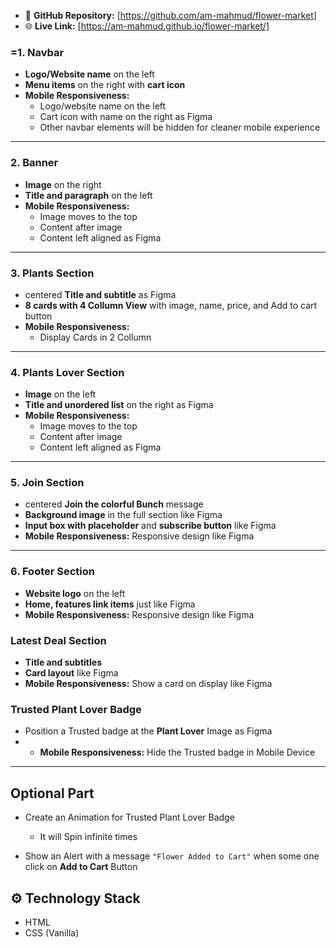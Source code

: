 
- 📂 **GitHub Repository:** [https://github.com/am-mahmud/flower-market]
- 🌐 **Live Link:** [https://am-mahmud.github.io/flower-market/]

### =1. Navbar

- **Logo/Website name** on the left
- **Menu items** on the right with **cart icon**
- **Mobile Responsiveness:**
  - Logo/website name on the left
  - Cart icon with name on the right as Figma
  - Other navbar elements will be hidden for cleaner mobile experience

---

### 2. Banner

- **Image** on the right
- **Title and paragraph** on the left
- **Mobile Responsiveness:**
  - Image moves to the top
  - Content after image
  - Content left aligned as Figma

---

### 3. Plants Section

- centered **Title and subtitle** as Figma
- **8 cards with 4 Collumn View** with image, name, price, and Add to cart button
- **Mobile Responsiveness:**
  - Display Cards in 2 Collumn

---

### 4. Plants Lover Section

- **Image** on the left
- **Title and unordered list** on the right as Figma
- **Mobile Responsiveness:**
  - Image moves to the top
  - Content after image
  - Content left aligned as Figma

---

### 5. Join Section

- centered **Join the colorful Bunch** message
- **Background image** in the full section like Figma
- **Input box with placeholder** and **subscribe button** like Figma
- **Mobile Responsiveness:** Responsive design like Figma

---

### 6. Footer Section

- **Website logo** on the left
- **Home, features link items** just like Figma
- **Mobile Responsiveness:** Responsive design like Figma

### Latest Deal Section

- **Title and subtitles**
- **Card layout** like Figma
- **Mobile Responsiveness:** Show a card on display like Figma

### Trusted Plant Lover Badge

- Position a Trusted badge at the **Plant Lover** Image as Figma
- - **Mobile Responsiveness:** Hide the Trusted badge in Mobile Device

---

## Optional Part 

- Create an Animation for Trusted Plant Lover Badge

  - It will Spin infinite times

- Show an Alert with a message `"Flower Added to Cart"` when some one click on **Add to Cart** Button

## ⚙️ Technology Stack

- HTML
- CSS (Vanilla)




